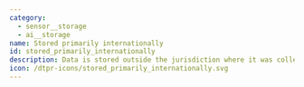 ```yaml
---
category:
  - sensor__storage
  - ai__storage
name: Stored primarily internationally
id: stored_primarily_internationally
description: Data is stored outside the jurisdiction where it was collected.
icon: /dtpr-icons/stored_primarily_internationally.svg
---
```



